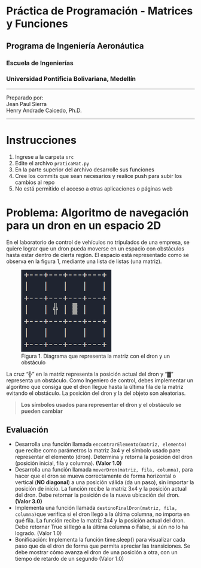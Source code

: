 # Práctica de Programación - Matrices y Funciones
## Programa de Ingeniería Aeronáutica
### Escuela de Ingenierías
### Universidad Pontificia Bolivariana, Medellín  

---  
Preparado por:  
Jean Paul Sierra  
Henry Andrade Caicedo, Ph.D.

---
# Instrucciones
1. Ingrese a la carpeta `src`
2. Edite el archivo `praticaMat.py`
3. En la parte superior del archivo desarrolle sus funciones
4. Cree los commits que sean necesarios y realice push para subir los cambios al repo
5. No está permitido el acceso a otras aplicaciones o páginas web

# Problema: Algoritmo de navegación para un dron en un espacio 2D
En el laboratorio de control de vehículos no tripulados de una empresa, se quiere lograr que un dron pueda moverse en un espacio con obstáculos hasta estar dentro de cierta región. El espacio está representado como se observa en la figura 1, mediante una lista de listas (una matriz).
<figure>
  <img src="./Figures/matriz.png" alt="Image description">
  <figcaption>Figura 1. Diagrama que representa la matriz con el dron y un obstáculo</figcaption>
</figure> 

La cruz “╬” en la matriz representa la posición actual del dron y “▓” representa un obstáculo. Como Ingeniero de control, debes implementar un algoritmo que consiga que el dron llegue hasta la última fila de la matriz evitando el obstáculo. La posición del dron y la del objeto son aleatorias.

> **Los símbolos usados para representar el dron y el obstáculo se pueden cambiar**


## Evaluación
-	Desarrolla una función llamada `encontrarElemento(matriz, elemento)` que recibe como parámetros la matriz 3x4 y el símbolo usado pare representar el elemento (dron). Determina y retorna la posición del dron (posición inicial, fila y columna). **(Valor 1.0)**
-	Desarrolla una función llamada `moverDron(matriz, fila, columna)`, para hacer que el dron se mueva correctamente de forma horizontal o vertical (**NO diagonal**) a una posición válida (da un paso), sin importar la posición de inicio. La función recibe la matriz 3x4 y la posición actual del dron. Debe retornar la posición de la nueva ubicación del dron. **(Valor 3.0)**
-	Implementa una función llamada `destinoFinalDron(matriz, fila, columna)`que verifica si el dron llegó a la última columna, no importa en qué fila. La función recibe la matriz 3x4 y la posición actual del dron. Debe retornar True si llegó a la última columna o False, si aún no lo ha logrado. (Valor 1.0)
-	Bonificación: Implementa la función time.sleep() para visualizar cada paso que da el dron de forma que permita apreciar las transiciones. Se debe mostrar cómo avanza el dron de una posición a otra, con un tiempo de retardo de un segundo (Valor 1.0) 
